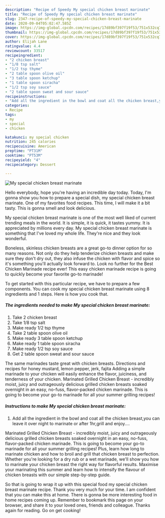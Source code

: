 ```yaml
---
description: "Recipe of Speedy My special chicken breast marinate"
title: "Recipe of Speedy My special chicken breast marinate"
slug: 2347-recipe-of-speedy-my-special-chicken-breast-marinate
date: 2020-09-04T05:02:47.585Z
image: https://img-global.cpcdn.com/recipes/17d89bf397f19f53/751x532cq70/my-special-chicken-breast-marinate-recipe-main-photo.jpg
thumbnail: https://img-global.cpcdn.com/recipes/17d89bf397f19f53/751x532cq70/my-special-chicken-breast-marinate-recipe-main-photo.jpg
cover: https://img-global.cpcdn.com/recipes/17d89bf397f19f53/751x532cq70/my-special-chicken-breast-marinate-recipe-main-photo.jpg
author: Elijah Lane
ratingvalue: 4.4
reviewcount: 33517
recipeingredient:
- "2 chicken breast"
- "1/8 tsp salt"
- "1/2 tsp thyme"
- "2 table spoon olive oil"
- "3 table spoon ketchup"
- "1 table spoon siracha"
- "1/2 tsp soy sauce"
- "2 table spoon sweat and sour sauce"
recipeinstructions:
- "Add all the ingredient in the bowl and coat all the chicken breast,you can leave it over night to marinate or after 1hr,grill and enjoy...."
categories:
- Recipe
tags:
- my
- special
- chicken

katakunci: my special chicken 
nutrition: 245 calories
recipecuisine: American
preptime: "PT31M"
cooktime: "PT53M"
recipeyield: "4"
recipecategory: Dessert

---
```



![My special chicken breast marinate](https://img-global.cpcdn.com/recipes/17d89bf397f19f53/751x532cq70/my-special-chicken-breast-marinate-recipe-main-photo.jpg)

Hello everybody, hope you're having an incredible day today. Today, I'm gonna show you how to prepare a special dish, my special chicken breast marinate. One of my favorites food recipes. This time, I will make it a bit tasty. This is gonna smell and look delicious.

My special chicken breast marinate is one of the most well liked of current trending meals in the world. It is simple, it is quick, it tastes yummy. It is appreciated by millions every day. My special chicken breast marinate is something that I've loved my whole life. They're nice and they look wonderful.

Boneless, skinless chicken breasts are a great go-to dinner option for so many reasons. Not only do they help tenderize chicken breasts and make sure they don&#39;t dry out, they also infuse the chicken with flavor and spice so it&#39;s something you&#39;ll actually look forward to. Look no further for the Best Chicken Marinade recipe ever! This easy chicken marinade recipe is going to quickly become your favorite go-to marinade!


To get started with this particular recipe, we have to prepare a few components. You can cook my special chicken breast marinate using 8 ingredients and 1 steps. Here is how you cook that.

<!--inarticleads1-->

##### The ingredients needed to make My special chicken breast marinate:

1. Take 2 chicken breast
1. Take 1/8 tsp salt
1. Make ready 1/2 tsp thyme
1. Take 2 table spoon olive oil
1. Make ready 3 table spoon ketchup
1. Make ready 1 table spoon siracha
1. Make ready 1/2 tsp soy sauce
1. Get 2 table spoon sweat and sour sauce


The same marinades taste great with chicken breasts. Directions and recipes for honey mustard, lemon pepper, jerk, fajita Adding a simple marinade to your chicken will easily enhance the flavor, juiciness, and tenderness of your chicken. Marinated Grilled Chicken Breast - incredibly moist, juicy and outrageously delicious grilled chicken breasts soaked overnight in an easy, no-fuss, flavor-packed chicken marinade. This is going to become your go-to marinade for all your summer grilling recipes! 

<!--inarticleads2-->

##### Instructions to make My special chicken breast marinate:

1. Add all the ingredient in the bowl and coat all the chicken breast,you can leave it over night to marinate or after 1hr,grill and enjoy....


Marinated Grilled Chicken Breast - incredibly moist, juicy and outrageously delicious grilled chicken breasts soaked overnight in an easy, no-fuss, flavor-packed chicken marinade. This is going to become your go-to marinade for all your summer grilling recipes! Plus, learn how long to marinate chicken and how to broil and grill that chicken breast to perfection. Whether you&#39;re looking for a dry rub or a wet marinade, we&#39;ll show you how to marinate your chicken breast the right way for flavorful results. Maximise your marinating this summer and learn how to intensify the flavour of chicken breasts with our simple step-by-step guide. 

So that is going to wrap it up with this special food my special chicken breast marinate recipe. Thank you very much for your time. I am confident that you can make this at home. There is gonna be more interesting food in home recipes coming up. Remember to bookmark this page on your browser, and share it to your loved ones, friends and colleague. Thanks again for reading. Go on get cooking!
